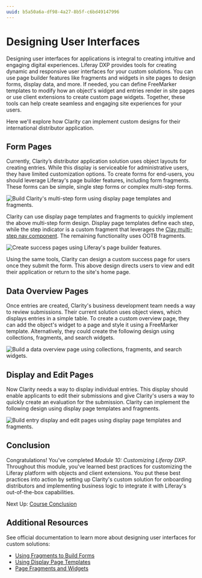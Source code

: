 ```yaml
---
uuid: b5a50a6a-df98-4a27-8b5f-c6bd49147996
---
```

# Designing User Interfaces

Designing user interfaces for applications is integral to creating intuitive and engaging digital experiences. Liferay DXP provides tools for creating dynamic and responsive user interfaces for your custom solutions. You can use page builder features like fragments and widgets in site pages to design forms, display data, and more. If needed, you can define FreeMarker templates to modify how an object's widget and entries render in site pages or use client extensions to create custom page widgets. Together, these tools can help create seamless and engaging site experiences for your users.

Here we'll explore how Clarity can implement custom designs for their international distributor application.

## Form Pages

Currently, Clarity’s distributor application solution uses object layouts for creating entries. While this display is serviceable for administrative users, they have limited customization options. To create forms for end-users, you should leverage Liferay's page builder features, including form fragments. These forms can be simple, single step forms or complex multi-step forms. 

![Build Clarity's multi-step form using display page templates and fragments.](./designing-user-interfaces/images/01.png)

Clarity can use display page templates and fragments to quickly implement the above multi-step form design. Display page templates define each step, while the step indicator is a custom fragment that leverages the [Clay multi-step nav component](https://clayui.com/docs/components/multi-step-nav.html). The remaining functionality uses OOTB fragments. 

![Create success pages using Liferay's page builder features.](./designing-user-interfaces/images/02.png)

Using the same tools, Clarity can design a custom success page for users once they submit the form. This above design directs users to view and edit their application or return to the site's home page.

## Data Overview Pages

Once entries are created, Clarity's business development team needs a way to review submissions. Their current solution uses object views, which displays entries in a simple table. To create a custom overview page, they can add the object's widget to a page and style it using a FreeMarker template. Alternatively, they could create the following design using collections, fragments, and search widgets.

![Build a data overview page using collections, fragments, and search widgets.](./designing-user-interfaces/images/03.png)

## Display and Edit Pages

Now Clarity needs a way to display individual entries. This display should enable applicants to edit their submissions and give Clarity's users a way to quickly create an evaluation for the submission. Clarity can implement the following design using display page templates and fragments.

![Build entry display and edit pages using display page templates and fragments.](./designing-user-interfaces/images/04.png)

## Conclusion

Congratulations! You've completed *Module 10: Customizing Liferay DXP*. Throughout this module, you've learned best practices for customizing the Liferay platform with objects and client extensions. You put these best practices into action by setting up Clarity's custom solution for onboarding distributors and implementing business logic to integrate it with Liferay's out-of-the-box capabilities.

Next Up: [Course Conclusion](../conclusion.md)

## Additional Resources

See official documentation to learn more about designing user interfaces for custom solutions:

* [Using Fragments to Build Forms](https://learn.liferay.com/w/dxp/liferay-development/objects/using-fragments-to-build-forms)
* [Using Display Page Templates](https://learn.liferay.com/w/dxp/site-building/displaying-content/using-display-page-templates)
* [Page Fragments and Widgets](htthttps://learn.liferay.com/w/dxp/site-building/creating-pages/page-fragments-and-widgets)
